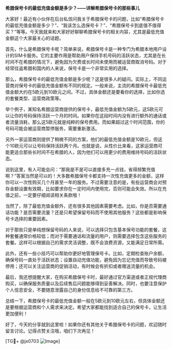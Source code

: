 **希腊保号卡的最低充值金额是多少？——详解希腊保号卡的那些事儿**

大家好！最近有小伙伴在后台私信问我关于希腊保号卡的问题，比如“希腊保号卡的最低充值金额是多少？”、“我该怎么选保号卡？”、“希腊保号卡到底值不值得买？”等等。今天我就来和大家好好聊聊希腊保号卡的相关内容，尤其是最低充值金额这个大家最关心的话题。

首先，什么是希腊保号卡呢？简单来说，希腊保号卡是一种专门为希腊本地用户设计的SIM卡服务。它的主要作用是帮助用户保持手机号码的活跃状态，尤其是在长时间不在希腊的情况下，避免因为欠费或长时间未使用而被运营商取消号码。对于经常往返希腊和国内的人来说，保号卡是一个非常实用的选择。

那么，希腊保号卡的最低充值金额是多少呢？这是很多人的疑问。实际上，不同运营商对保号卡的最低充值金额有不同的规定。一般来说，主流的希腊保号卡最低充值金额大约在5欧元到10欧元之间。不过，具体金额还是要看你的选择，比如你选的套餐类型、运营商政策等。

举个例子，某知名希腊运营商提供的保号卡，最低充值金额为5欧元，这5欧元可以让你的号码保持活跃一个月的时间。如果你在这段时间内没有进行额外的通话或者流量消耗，那么这5欧元就是纯粹的保号费用。而如果超过这个时间范围，你的号码可能会被运营商暂停服务，需要重新激活。

另外一家运营商则提供了稍微不同的方案，他们的最低充值金额是10欧元，但这个10欧元可以让号码保持活跃两个月。也就是说，从性价比来看，这家运营商可能更适合那些长时间不在希腊的人，因为他们可以用更少的费用维持号码的活跃状态。

说到这里，有人可能会问：“那我是不是可以直接多充一点钱，省得频繁充值啊？”答案当然是可以的！大多数希腊保号卡都支持一次性充值更多的金额，这样你可以一次性购买几个月甚至一年的服务。不过需要注意的是，有些运营商会对预存金额设置有效期，比如要求你在一定时间内使用完，否则可能会失效。所以在充值之前，一定要仔细阅读相关条款哦！

当然了，除了最低充值金额外，还有很多其他因素需要考虑。比如，你是否需要通话功能？是否需要流量？还是只希望保留号码而不使用其他服务？这些都是影响保号卡选择的重要因素。

对于那些只是单纯想保留号码的人来说，可以选择只包含基本保号功能的套餐，这种套餐通常价格较低；而对于需要通话和流量的用户，则需要选择包含这些服务的套餐。这样可以根据自己的需求灵活调整，既不会浪费资源，又能满足日常所需。

此外，还有一些小技巧可以帮助你更好地管理保号卡。比如，定期检查账户余额，确保号码一直处于活跃状态；设置自动充值功能，避免因为忘记充值而导致号码被停用；还可以关注运营商的促销活动，有时候会有折扣或者赠送流量的机会。

最后，我还想提醒大家，在购买希腊保号卡时，最好通过官方渠道或者正规代理商购买，以确保服务质量以及后续售后问题能够得到妥善解决。同时，也要注意保护个人信息安全，不要随意泄露自己的身份信息给不可靠的第三方。

总结一下，希腊保号卡的最低充值金额一般在5欧元到10欧元左右，但具体金额还是要根据运营商和个人需求来决定。希望大家都能找到适合自己的保号卡，让生活更加便利！

好了，今天的分享就到这里啦！如果你还有其他关于希腊保号卡的问题，欢迎随时留言讨论。记得点赞关注哦，咱们下次再见！

[TG💪+ @jx0703 ![Image](https://github.com/user-attachments/assets/dbca1d08-cadb-493c-b0ec-ad6f7a83f270)]
